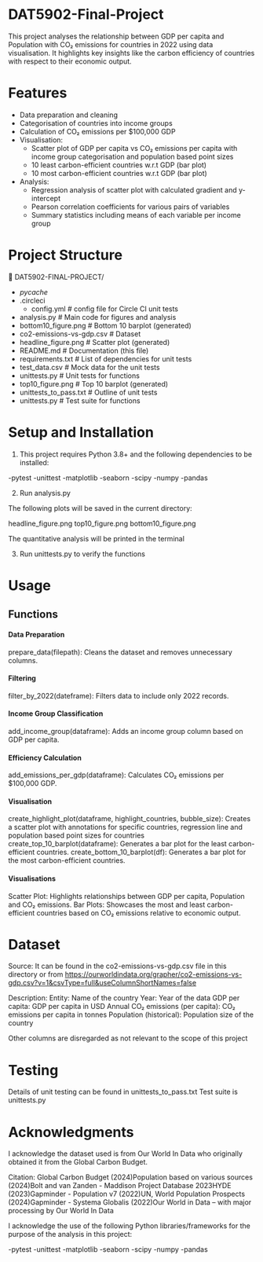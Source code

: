 # DAT5902-Final-Project

This project analyses the relationship between GDP per capita and Population with CO₂ emissions for countries in 2022 using data visualisation. It highlights key insights like the carbon efficiency of countries with respect to their economic output.

# Features
- Data preparation and cleaning
- Categorisation of countries into income groups
- Calculation of CO₂ emissions per $100,000 GDP
- Visualisation:
  - Scatter plot of GDP per capita vs CO₂ emissions per capita with income group categorisation and population based point sizes
  - 10 least carbon-efficient countries w.r.t GDP (bar plot)
  - 10 most carbon-efficient countries w.r.t GDP (bar plot)
- Analysis:
  - Regression analysis of scatter plot with calculated gradient and y-intercept
  - Pearson correlation coefficients for various pairs of variables
  - Summary statistics including means of each variable per income group

# Project Structure 
📂 DAT5902-FINAL-PROJECT/ 
- _pycache_ 
- .circleci 
   - config.yml # config file for Circle CI unit tests
- analysis.py # Main code for figures and analysis 
- bottom10_figure.png # Bottom 10 barplot (generated)
- co2-emissions-vs-gdp.csv # Dataset 
- headline_figure.png # Scatter plot (generated)
- README.md # Documentation (this file)
- requirements.txt # List of dependencies for unit tests
- test_data.csv # Mock data for the unit tests
- unittests.py # Unit tests for functions 
- top10_figure.png # Top 10 barplot (generated)  
- unittests_to_pass.txt # Outline of unit tests
- unittests.py # Test suite for functions

# Setup and Installation

1. This project requires Python 3.8+ and the following dependencies to be installed:

  -pytest
  -unittest
  -matplotlib
  -seaborn
  -scipy
  -numpy
  -pandas

2. Run analysis.py

The following plots will be saved in the current directory:

headline_figure.png
top10_figure.png
bottom10_figure.png

The quantitative analysis will be printed in the terminal

3. Run unittests.py to verify the functions

# Usage

## Functions
#### Data Preparation
prepare_data(filepath): Cleans the dataset and removes unnecessary columns.

#### Filtering
filter_by_2022(dateframe): Filters data to include only 2022 records.

#### Income Group Classification
add_income_group(dataframe): Adds an income group column based on GDP per capita.

#### Efficiency Calculation
add_emissions_per_gdp(dataframe): Calculates CO₂ emissions per $100,000 GDP.

#### Visualisation
create_highlight_plot(dataframe, highlight_countries, bubble_size): Creates a scatter plot with annotations for specific countries, regression line and population based point sizes for countries
create_top_10_barplot(dataframe): Generates a bar plot for the least carbon-efficient countries.
create_bottom_10_barplot(df): Generates a bar plot for the most carbon-efficient countries.

#### Visualisations
Scatter Plot: Highlights relationships between GDP per capita, Population and CO₂ emissions.
Bar Plots: Showcases the most and least carbon-efficient countries based on CO₂ emissions relative to economic output.


# Dataset 

Source: It can be found in the co2-emissions-vs-gdp.csv file in this directory or from https://ourworldindata.org/grapher/co2-emissions-vs-gdp.csv?v=1&csvType=full&useColumnShortNames=false

Description:
Entity: Name of the country
Year: Year of the data
GDP per capita: GDP per capita in USD
Annual CO₂ emissions (per capita): CO₂ emissions per capita in tonnes
Population (historical): Population size of the country

Other columns are disregarded as not relevant to the scope of this project

# Testing

Details of unit testing can be found in unittests_to_pass.txt
Test suite is unittests.py

# Acknowledgments

I acknowledge the dataset used is from Our World In Data who originally obtained it from the Global Carbon Budget. 

Citation: Global Carbon Budget (2024)Population based on various sources (2024)Bolt and van Zanden - Maddison Project Database 2023HYDE (2023)Gapminder - Population v7 (2022)UN, World Population Prospects (2024)Gapminder - Systema Globalis (2022)Our World in Data – with major processing by Our World In Data

I acknowledge the use of the following Python libraries/frameworks for the purpose of the analysis in this project:

  -pytest
  -unittest
  -matplotlib
  -seaborn
  -scipy
  -numpy
  -pandas